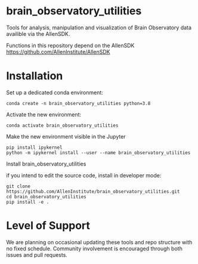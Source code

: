 # brain_observatory_utilities
Tools for analysis, manipulation and visualization of  Brain Observatory data availible via the AllenSDK.

Functions in this repository depend on the AllenSDK
https://github.com/AllenInstitute/AllenSDK

# Installation

Set up a dedicated conda environment:

```
conda create -n brain_observatory_utilities python=3.8 
```

Activate the new environment:

```
conda activate brain_observatory_utilities
```

Make the new environment visible in the Jupyter 
```
pip install ipykernel
python -m ipykernel install --user --name brain_observatory_utilities
```

Install brain_observatory_utilities

if you intend to edit the source code, install in developer mode:
```
git clone https://github.com/AllenInstitute/brain_observatory_utilities.git
cd brain_observatory_utilities
pip install -e .
```

# Level of Support

We are planning on occasional updating these tools and repo structure with no fixed schedule. Community involvement is encouraged through both issues and pull requests.
